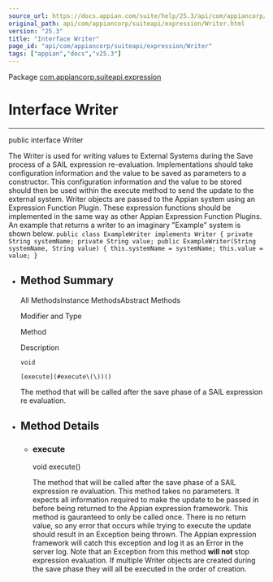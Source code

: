 ```yaml
---
source_url: https://docs.appian.com/suite/help/25.3/api/com/appiancorp/suiteapi/expression/Writer.html
original_path: api/com/appiancorp/suiteapi/expression/Writer.html
version: "25.3"
title: "Interface Writer"
page_id: "api/com/appiancorp/suiteapi/expression/Writer"
tags: ["appian","docs","v25.3"]
---
```



Package [com.appiancorp.suiteapi.expression](package-summary.html)

# Interface Writer

* * *

public interface Writer

The Writer is used for writing values to External Systems during the Save process of a SAIL expression re-evaluation. Implementations should take configuration information and the value to be saved as parameters to a constructor. This configuration information and the value to be stored should then be used within the execute method to send the update to the external system. Writer objects are passed to the Appian system using an Expression Function Plugin. These expression functions should be implemented in the same way as other Appian Expression Function Plugins. An example that returns a writer to an imaginary "Example" system is shown below. `public class ExampleWriter implements Writer { private String systemName; private String value; public ExampleWriter(String systemName, String value) { this.systemName = systemName; this.value = value; }`

-   ## Method Summary

    All MethodsInstance MethodsAbstract Methods

    Modifier and Type

    Method

    Description

    `void`

    `[execute](#execute\(\))()`

    The method that will be called after the save phase of a SAIL expression re evaluation.

-   ## Method Details

    -   ### execute

        void execute()

        The method that will be called after the save phase of a SAIL expression re evaluation. This method takes no parameters. It expects all information required to make the update to be passed in before being returned to the Appian expression framework. This method is gauranteed to only be called once. There is no return value, so any error that occurs while trying to execute the update should result in an Exception being thrown. The Appian expression framework will catch this exception and log it as an Error in the server log. Note that an Exception from this method **will not** stop expression evaluation. If multiple Writer objects are created during the save phase they will all be executed in the order of creation.
